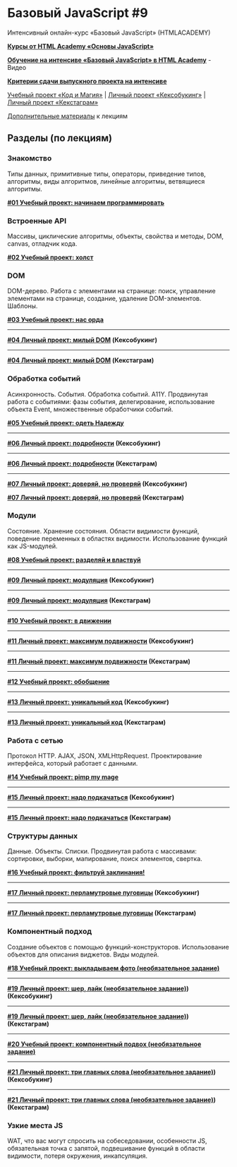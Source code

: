 # Базовый JavaScript #9
Интенсивный онлайн-курс «Базовый JavaScript» (HTMLACADEMY)

[**Курсы от HTML Academy «Основы JavaScript»**](https://htmlacademy.ru/courses/javascript)

[**Обучение на интенсиве «Базовый JavaScript» в HTML Academy**](https://www.youtube.com/watch?v=MXYMVBFyMJo) - Видео

[**Критерии сдачи выпускного проекта на интенсиве**](Canon.md)

[Учебный проект «Код и Магия»](https://github.com/frontender-training/code-and-magick-baseJS) | [Личный проект «Кексобукинг»](https://github.com/frontender-training/kekstagram-baseJS) | [Личный проект «Кекстаграм»](https://github.com/frontender-training/kekstagram-baseJS)

[Дополнительные материалы](https://github.com/frontender-training/htmlacademy-javascript/wiki) к лекциям

## Разделы (по лекциям)

### Знакомство
Типы данных, примитивные типы, операторы, приведение типов, алгоритмы, виды алгоритмов, линейные алгоритмы, ветвящиеся алгоритмы.

**[#01 Учебный проект: начинаем программировать](https://github.com/frontender-training/code-and-magick-baseJS/wiki/%2301-%D0%A3%D1%87%D0%B5%D0%B1%D0%BD%D1%8B%D0%B9-%D0%BF%D1%80%D0%BE%D0%B5%D0%BA%D1%82:-%D0%BD%D0%B0%D1%87%D0%B8%D0%BD%D0%B0%D0%B5%D0%BC-%D0%BF%D1%80%D0%BE%D0%B3%D1%80%D0%B0%D0%BC%D0%BC%D0%B8%D1%80%D0%BE%D0%B2%D0%B0%D1%82%D1%8C)**


### Встроенные API
Массивы, циклические алгоритмы, объекты, свойства и методы, DOM, canvas, отладчик кода.

**[#02 Учебный проект: холст](https://github.com/frontender-training/code-and-magick-baseJS/wiki/%2302-%D0%A3%D1%87%D0%B5%D0%B1%D0%BD%D1%8B%D0%B9-%D0%BF%D1%80%D0%BE%D0%B5%D0%BA%D1%82:-%D0%A5%D0%BE%D0%BB%D1%81%D1%82)**


### DOM
DOM-дерево. Работа с элементами на странице: поиск, управление элементами на странице, создание, удаление DOM-элементов. Шаблоны.

**[#03 Учебный проект: нас орда](https://github.com/frontender-training/code-and-magick-baseJS/wiki/%2303-%D0%A3%D1%87%D0%B5%D0%B1%D0%BD%D1%8B%D0%B9-%D0%BF%D1%80%D0%BE%D0%B5%D0%BA%D1%82:-%D0%BD%D0%B0%D1%81-%D0%BE%D1%80%D0%B4%D0%B0)**
***
**[#04 Личный проект: милый DOM](https://github.com/frontender-training/keksobooking-baseJS/wiki/%2301-%D0%9B%D0%B8%D1%87%D0%BD%D1%8B%D0%B9-%D0%BF%D1%80%D0%BE%D0%B5%D0%BA%D1%82:-%D0%BC%D0%B8%D0%BB%D1%8B%D0%B9-DOM) (Кексобукинг)**
***
**[#04 Личный проект: милый DOM](https://github.com/frontender-training/kekstagram-baseJS/wiki/%2301-%D0%9B%D0%B8%D1%87%D0%BD%D1%8B%D0%B9-%D0%BF%D1%80%D0%BE%D0%B5%D0%BA%D1%82:-%D0%BC%D0%B8%D0%BB%D1%8B%D0%B9-DOM) (Кекстаграм)**


### Обработка событий
Асинхронность. События. Обработка событий. A11Y. Продвинутая работа с событиями: фазы события, делегирование, использование объекта Event, множественные обработчики событий.

**[#05 Учебный проект: одеть Надежду](https://github.com/frontender-training/code-and-magick-baseJS/wiki/%2304-%D0%A3%D1%87%D0%B5%D0%B1%D0%BD%D1%8B%D0%B9-%D0%BF%D1%80%D0%BE%D0%B5%D0%BA%D1%82:-%D0%BE%D0%B4%D0%B5%D1%82%D1%8C-%D0%9D%D0%B0%D0%B4%D0%B5%D0%B6%D0%B4%D1%83)**
***
**[#06 Личный проект: подробности](https://github.com/frontender-training/keksobooking-baseJS/wiki/%2302-%D0%9B%D0%B8%D1%87%D0%BD%D1%8B%D0%B9-%D0%BF%D1%80%D0%BE%D0%B5%D0%BA%D1%82:-%D0%BF%D0%BE%D0%B4%D1%80%D0%BE%D0%B1%D0%BD%D0%BE%D1%81%D1%82%D0%B8) (Кексобукинг)**
***
**[#06 Личный проект: подробности](https://github.com/frontender-training/kekstagram-baseJS/wiki/%2302-%D0%9B%D0%B8%D1%87%D0%BD%D1%8B%D0%B9-%D0%BF%D1%80%D0%BE%D0%B5%D0%BA%D1%82:-%D0%BF%D0%BE%D0%B4%D1%80%D0%BE%D0%B1%D0%BD%D0%BE%D1%81%D1%82%D0%B8) (Кекстаграм)**
***
**[#07 Личный проект: доверяй, но проверяй](https://github.com/frontender-training/keksobooking-baseJS/wiki/%2303-%D0%9B%D0%B8%D1%87%D0%BD%D1%8B%D0%B9-%D0%BF%D1%80%D0%BE%D0%B5%D0%BA%D1%82:-%D0%B4%D0%BE%D0%B2%D0%B5%D1%80%D1%8F%D0%B9,-%D0%BD%D0%BE-%D0%BF%D1%80%D0%BE%D0%B2%D0%B5%D1%80%D1%8F%D0%B9) (Кексобукинг)**

**[#07 Личный проект: доверяй, но проверяй](https://github.com/frontender-training/kekstagram-baseJS/wiki/%2303-%D0%9B%D0%B8%D1%87%D0%BD%D1%8B%D0%B9-%D0%BF%D1%80%D0%BE%D0%B5%D0%BA%D1%82:-%D0%B4%D0%BE%D0%B2%D0%B5%D1%80%D1%8F%D0%B9,-%D0%BD%D0%BE-%D0%BF%D1%80%D0%BE%D0%B2%D0%B5%D1%80%D1%8F%D0%B9) (Кекстаграм)**


### Модули
Состояние. Хранение состояния. Области видимости функций, поведение переменных в областях видимости. Использование функций как JS-модулей.

**[#08 Учебный проект: разделяй и властвуй](https://github.com/frontender-training/code-and-magick/wiki/%2305-%D0%A3%D1%87%D0%B5%D0%B1%D0%BD%D1%8B%D0%B9-%D0%BF%D1%80%D0%BE%D0%B5%D0%BA%D1%82:-%D1%80%D0%B0%D0%B7%D0%B4%D0%B5%D0%BB%D1%8F%D0%B9-%D0%B8-%D0%B2%D0%BB%D0%B0%D1%81%D1%82%D0%B2%D1%83%D0%B9)**
***
**[#09 Личный проект: модуляция](https://github.com/frontender-training/keksobooking-baseJS/wiki/%2304-%D0%9B%D0%B8%D1%87%D0%BD%D1%8B%D0%B9-%D0%BF%D1%80%D0%BE%D0%B5%D0%BA%D1%82:-%D0%BC%D0%BE%D0%B4%D1%83%D0%BB%D1%8F%D1%86%D0%B8%D1%8F) (Кексобукинг)**
***
**[#09 Личный проект: модуляция](https://github.com/frontender-training/kekstagram-baseJS/wiki/%2304-%D0%9B%D0%B8%D1%87%D0%BD%D1%8B%D0%B9-%D0%BF%D1%80%D0%BE%D0%B5%D0%BA%D1%82:-%D0%BC%D0%BE%D0%B4%D1%83%D0%BB%D1%8F%D1%86%D0%B8%D1%8F) (Кекстаграм)**
***
**[#10 Учебный проект: в движении](https://github.com/frontender-training/code-and-magick/wiki/%2306-%D0%A3%D1%87%D0%B5%D0%B1%D0%BD%D1%8B%D0%B9-%D0%BF%D1%80%D0%BE%D0%B5%D0%BA%D1%82:-%D0%B2-%D0%B4%D0%B2%D0%B8%D0%B6%D0%B5%D0%BD%D0%B8%D0%B8)**
***
**[#11 Личный проект: максимум подвижности](https://github.com/frontender-training/keksobooking-baseJS/wiki/%2305-%D0%9B%D0%B8%D1%87%D0%BD%D1%8B%D0%B9-%D0%BF%D1%80%D0%BE%D0%B5%D0%BA%D1%82:-%D0%BC%D0%B0%D0%BA%D1%81%D0%B8%D0%BC%D1%83%D0%BC-%D0%BF%D0%BE%D0%B4%D0%B2%D0%B8%D0%B6%D0%BD%D0%BE%D1%81%D1%82%D0%B8) (Кексобукинг)**
***
**[#11 Личный проект: максимум подвижности](https://github.com/frontender-training/kekstagram-baseJS/wiki/%2305-%D0%9B%D0%B8%D1%87%D0%BD%D1%8B%D0%B9-%D0%BF%D1%80%D0%BE%D0%B5%D0%BA%D1%82:-%D0%BC%D0%B0%D0%BA%D1%81%D0%B8%D0%BC%D1%83%D0%BC-%D0%BF%D0%BE%D0%B4%D0%B2%D0%B8%D0%B6%D0%BD%D0%BE%D1%81%D1%82%D0%B8) (Кекстаграм)**
***
**[#12 Учебный проект: обобщение](https://github.com/frontender-training/code-and-magick/wiki/%2307-%D0%A3%D1%87%D0%B5%D0%B1%D0%BD%D1%8B%D0%B9-%D0%BF%D1%80%D0%BE%D0%B5%D0%BA%D1%82:-%D0%BE%D0%B1%D0%BE%D0%B1%D1%89%D0%B5%D0%BD%D0%B8%D0%B5)**
***
**[#13 Личный проект: уникальный код](https://github.com/frontender-training/keksobooking-baseJS/wiki/%2306-%D0%9B%D0%B8%D1%87%D0%BD%D1%8B%D0%B9-%D0%BF%D1%80%D0%BE%D0%B5%D0%BA%D1%82:-%D1%83%D0%BD%D0%B8%D0%BA%D0%B0%D0%BB%D1%8C%D0%BD%D1%8B%D0%B9-%D0%BA%D0%BE%D0%B4) (Кексобукинг)**
***
**[#13 Личный проект: уникальный код](https://github.com/frontender-training/kekstagram-baseJS/wiki/%2306-%D0%9B%D0%B8%D1%87%D0%BD%D1%8B%D0%B9-%D0%BF%D1%80%D0%BE%D0%B5%D0%BA%D1%82:-%D1%83%D0%BD%D0%B8%D0%BA%D0%B0%D0%BB%D1%8C%D0%BD%D1%8B%D0%B9-%D0%BA%D0%BE%D0%B4) (Кекстаграм)**


### Работа с сетью
Протокол HTTP. AJAX, JSON, XMLHttpRequest. Проектирование интерфейса, который работает с данными.

**[#14 Учебный проект: pimp my mage](https://github.com/frontender-training/code-and-magick/wiki/%2308-%D0%A3%D1%87%D0%B5%D0%B1%D0%BD%D1%8B%D0%B9-%D0%BF%D1%80%D0%BE%D0%B5%D0%BA%D1%82:-pimp-my-mage)**
***
**[#15 Личный проект: надо подкачаться](https://github.com/frontender-training/keksobooking-baseJS/wiki/%2307-%D0%9B%D0%B8%D1%87%D0%BD%D1%8B%D0%B9-%D0%BF%D1%80%D0%BE%D0%B5%D0%BA%D1%82:-%D0%BD%D0%B0%D0%B4%D0%BE-%D0%BF%D0%BE%D0%B4%D0%BA%D0%B0%D1%87%D0%B0%D1%82%D1%8C%D1%81%D1%8F) (Кексобукинг)**
***
**[#15 Личный проект: надо подкачаться](https://github.com/frontender-training/kekstagram-baseJS/wiki/%2307-%D0%9B%D0%B8%D1%87%D0%BD%D1%8B%D0%B9-%D0%BF%D1%80%D0%BE%D0%B5%D0%BA%D1%82:-%D0%BD%D0%B0%D0%B4%D0%BE-%D0%BF%D0%BE%D0%B4%D0%BA%D0%B0%D1%87%D0%B0%D1%82%D1%8C%D1%81%D1%8F) (Кекстаграм)**


### Структуры данных
Данные. Объекты. Списки. Продвинутая работа с массивами: сортировки, выборки, мапирование, поиск элементов, свертка.

**[#16 Учебный проект: фильтруй заклинания!](https://github.com/frontender-training/code-and-magick/wiki/%2309-%D0%A3%D1%87%D0%B5%D0%B1%D0%BD%D1%8B%D0%B9-%D0%BF%D1%80%D0%BE%D0%B5%D0%BA%D1%82:-%D1%84%D0%B8%D0%BB%D1%8C%D1%82%D1%80%D1%83%D0%B9-%D0%B7%D0%B0%D0%BA%D0%BB%D0%B8%D0%BD%D0%B0%D0%BD%D0%B8%D1%8F!)**
***
**[#17 Личный проект: перламутровые пуговицы](https://github.com/frontender-training/keksobooking-baseJS/wiki/%2308-%D0%9B%D0%B8%D1%87%D0%BD%D1%8B%D0%B9-%D0%BF%D1%80%D0%BE%D0%B5%D0%BA%D1%82:-%D0%BF%D0%B5%D1%80%D0%BB%D0%B0%D0%BC%D1%83%D1%82%D1%80%D0%BE%D0%B2%D1%8B%D0%B5-%D0%BF%D1%83%D0%B3%D0%BE%D0%B2%D0%B8%D1%86%D1%8B) (Кексобукинг)**
***
**[#17 Личный проект: перламутровые пуговицы](https://github.com/frontender-training/kekstagram-baseJS/wiki/%2308-%D0%9B%D0%B8%D1%87%D0%BD%D1%8B%D0%B9-%D0%BF%D1%80%D0%BE%D0%B5%D0%BA%D1%82:-%D0%BF%D0%B5%D1%80%D0%BB%D0%B0%D0%BC%D1%83%D1%82%D1%80%D0%BE%D0%B2%D1%8B%D0%B5-%D0%BF%D1%83%D0%B3%D0%BE%D0%B2%D0%B8%D1%86%D1%8B) (Кекстаграм)**


### Компонентный подход
Создание объектов с помощью функций-конструкторов. Использование объектов для описания виджетов. Виды модулей.

**[#18 Учебный проект: выкладываем фото (необязательное задание)](https://github.com/frontender-training/code-and-magick/wiki/%2310-%D0%A3%D1%87%D0%B5%D0%B1%D0%BD%D1%8B%D0%B9-%D0%BF%D1%80%D0%BE%D0%B5%D0%BA%D1%82:-%D0%B2%D1%8B%D0%BA%D0%BB%D0%B0%D0%B4%D1%8B%D0%B2%D0%B0%D0%B5%D0%BC-%D1%84%D0%BE%D1%82%D0%BE-(%D0%BD%D0%B5%D0%BE%D0%B1%D1%8F%D0%B7%D0%B0%D1%82%D0%B5%D0%BB%D1%8C%D0%BD%D0%BE%D0%B5-%D0%B7%D0%B0%D0%B4%D0%B0%D0%BD%D0%B8%D0%B5))**
***
**[#19 Личный проект: шер, лайк (необязательное задание)](https://github.com/frontender-training/keksobooking-baseJS/wiki/%2309-%D0%9B%D0%B8%D1%87%D0%BD%D1%8B%D0%B9-%D0%BF%D1%80%D0%BE%D0%B5%D0%BA%D1%82:-%D1%88%D1%8D%D1%80,-%D0%BB%D0%B0%D0%B9%D0%BA-(%D0%BD%D0%B5%D0%BE%D0%B1%D1%8F%D0%B7%D0%B0%D1%82%D0%B5%D0%BB%D1%8C%D0%BD%D0%BE%D0%B5-%D0%B7%D0%B0%D0%B4%D0%B0%D0%BD%D0%B8%D0%B5))) (Кексобукинг)**
***
**[#19 Личный проект: шер, лайк (необязательное задание)](https://github.com/frontender-training/kekstagram-baseJS/wiki/%2309-%D0%9B%D0%B8%D1%87%D0%BD%D1%8B%D0%B9-%D0%BF%D1%80%D0%BE%D0%B5%D0%BA%D1%82:-%D1%88%D1%8D%D1%80,-%D0%BB%D0%B0%D0%B9%D0%BA-(%D0%BD%D0%B5%D0%BE%D0%B1%D1%8F%D0%B7%D0%B0%D1%82%D0%B5%D0%BB%D1%8C%D0%BD%D0%BE%D0%B5-%D0%B7%D0%B0%D0%B4%D0%B0%D0%BD%D0%B8%D0%B5))) (Кекстаграм)**
***
**[#20 Учебный проект: компонентный подвох (необязательное задание)](https://github.com/frontender-training/code-and-magick/wiki/%2311-%D0%A3%D1%87%D0%B5%D0%B1%D0%BD%D1%8B%D0%B9-%D0%BF%D1%80%D0%BE%D0%B5%D0%BA%D1%82:-%D0%BA%D0%BE%D0%BC%D0%BF%D0%BE%D0%BD%D0%B5%D0%BD%D1%82%D0%BD%D1%8B%D0%B9-%D0%BF%D0%BE%D0%B4%D0%B2%D0%BE%D1%85-(%D0%BD%D0%B5%D0%BE%D0%B1%D1%8F%D0%B7%D0%B0%D1%82%D0%B5%D0%BB%D1%8C%D0%BD%D0%BE%D0%B5-%D0%B7%D0%B0%D0%B4%D0%B0%D0%BD%D0%B8%D0%B5))**
***
**[#21 Личный проект: три главных слова (необязательное задание)](https://github.com/frontender-training/keksobooking-baseJS/wiki/%2309-%D0%9B%D0%B8%D1%87%D0%BD%D1%8B%D0%B9-%D0%BF%D1%80%D0%BE%D0%B5%D0%BA%D1%82:-%D1%88%D1%8D%D1%80,-%D0%BB%D0%B0%D0%B9%D0%BA-(%D0%BD%D0%B5%D0%BE%D0%B1%D1%8F%D0%B7%D0%B0%D1%82%D0%B5%D0%BB%D1%8C%D0%BD%D0%BE%D0%B5-%D0%B7%D0%B0%D0%B4%D0%B0%D0%BD%D0%B8%D0%B5))) (Кексобукинг)**
***
**[#21 Личный проект: три главных слова (необязательное задание)](https://github.com/frontender-training/kekstagram-baseJS/wiki/%2310-%D0%9B%D0%B8%D1%87%D0%BD%D1%8B%D0%B9-%D0%BF%D1%80%D0%BE%D0%B5%D0%BA%D1%82:-%D1%82%D1%80%D0%B8-%D0%B3%D0%BB%D0%B0%D0%B2%D0%BD%D1%8B%D1%85-%D1%81%D0%BB%D0%BE%D0%B2%D0%B0-(%D0%BD%D0%B5%D0%BE%D0%B1%D1%8F%D0%B7%D0%B0%D1%82%D0%B5%D0%BB%D1%8C%D0%BD%D0%BE%D0%B5-%D0%B7%D0%B0%D0%B4%D0%B0%D0%BD%D0%B8%D0%B5))) (Кекстаграм)**


### Узкие места JS
WAT, что вас могут спросить на собеседовании, особенности JS, обязательная точка с запятой, подвешивание функций в области видимости, потеря окружения, инкапсуляция.
